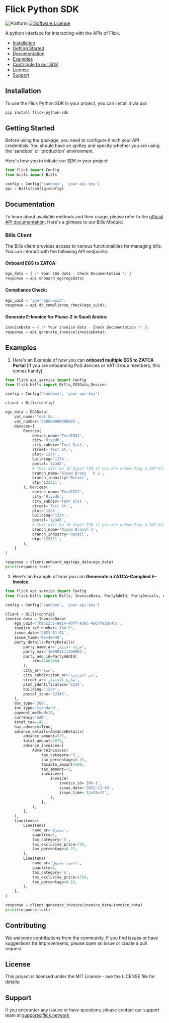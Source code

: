 # Flick Python SDK
![Platform](https://img.shields.io/badge/python-3-blue)
[![Software License](https://img.shields.io/badge/license-MIT-brightgreen.svg)](LICENSE.md)


A python interface for interacting with the APIs of Flick.

- [Installation](#installation)
- [Getting Started](#getting-started)
- [Documentation](#documentation)
- [Examples](#examples)
- [Contribute to our SDK](#contributing)
- [License](#license)
- [Support](#support)

## Installation
To use the Flick Python SDK in your project, you can install it via pip:

```bash
pip install flick-python-sdk
```

## Getting Started
Before using the package, you need to configure it with your API credentials. You should have an apiKey and specify whether you are using the 'sandbox' or 'production' environment.

Here's how you to initiate our SDK in your project:

```python
from flick import Config
from bills import Bills

config = Config('sandbox', 'your-api-key')
api = Bills(config=config)
```

## Documentation
To learn about available methods and their usage, please refer to the [official API documentation](https://docs.flick.network/).
Here's a glimpse to our Bills Module:

### Bills Client
The Bills client provides access to various functionalities for managing bills. You can interact with the following API endpoints:

#### Onboard EGS to ZATCA:

```python
egs_data = { /* Your EGS data - Check Documentation */ }
response = api.onboard_egs(egsData)
```

#### Compliance Check:

```python
egs_uuid = 'your-egs-uuid';
response = api.do_compliance_check(egs_uuid);
```

#### Generate E-Invoice for Phase-2 in Saudi Arabia:
```python
invoiceData = { /* Your invoice data - Check Documentation */ };
response = api.generate_invoice(invoiceData);
```

## Examples

1. Here's an Example of how you can **onboard multiple EGS to ZATCA Portal** [If you are onboarding PoS devices or VAT-Group members, this comes handy].

```python
from flick.api_service import Config 
from flick.bills import Bills,EGSData,Devices

config = Config('sandbox', 'your-api-key')

client = Bills(config)

egs_data = EGSData(
    vat_name='Test Co.',
    vat_number='300000000000003',
    devices=[
        Devices(
            device_name='TestEGS1',
            city='Riyadh',
            city_subdiv='Test Dist.',
            street='Test St.',
            plot='1234',
            building='1234',
            postal='12345',
            # This will be 10-digit TIN if you are onboarding a VAT-Group Member
            branch_name='Riyad Branc   h 1',
            branch_industry='Retail',
            otp='123321',
        ), Devices(
            device_name='TestEGS2',
            city='Riyadh',
            city_subdiv='Test Dist.',
            street='Test St.',
            plot='1234',
            building='1234',
            postal='12345',
            # This will be 10-digit TIN if you are onboarding a VAT-Group Member
            branch_name='Riyad Branch 1',
            branch_industry='Retail',
            otp='123321',
        ),
    ]
)

response = client.onboard_egs(egs_data=egs_data)
print(response.text)

```

2. Here's an Example of how you can **Genereate a ZATCA-Complied E-Invoice**.

```python
from flick.api_service import Config
from flick.bills import Bills, InvoiceData, PartyAddId, PartyDetails, AdvanceDetails, AdvanceInvoices, Invoice, LineItems

config = Config('sandbox', 'your-api-key')

client = Bills(config)
invoice_data = InvoiceData(
    egs_uuid='7b9cc231-0e14-4bff-938c-4603fe10c4bc',
    invoice_ref_number='INV-5',
    issue_date='2023-01-01',
    issue_time='01=40=40',
    party_details=PartyDetails(
        party_name_ar='شركة اختبار',
        party_vat='300001111100003',
        party_add_id=PartyAddId(
            crn=45463464
        ),
        city_ar='جدة',
        city_subdivision_ar='حي الشرفية',
        street_ar='شارع الاختبار',
        plot_identification='1234',
        building='1234',
        postal_zone='12345',
    ),
    doc_type='388',
    inv_type='standard',
    payment_method=10,
    currency='SAR',
    total_tax=142.,
    has_advance=True,
    advance_details=AdvanceDetails(
        advance_amount=575,
        total_amount=2875,
        advance_invoices=[
            AdvanceInvoices(
                tax_category='S',
                tax_percentage=0.15,
                taxable_amount=500,
                tax_amount=75,
                invoices=[
                    Invoice(
                        invoice_id='INV-1',
                        issue_date='2022-12-10',
                        issue_time='12=28=17',
                    ),
                ],
            ),
        ],
    ),
    lineitems=[
        LineItems(
            name_ar='متحرك',
            quantity=1,
            tax_category='S',
            tax_exclusive_price=750,
            tax_percentage=0.15,
        ),
        LineItems(
            name_ar='حاسوب محمول',
            quantity=1,
            tax_category='S',
            tax_exclusive_price=1750,
            tax_percentage=0.15,
        ),
    ],
)

response = client.generate_invoice(invoice_data=invoice_data)
print(response.text)


```

## Contributing

We welcome contributions from the community. If you find issues or have suggestions for improvements, please open an issue or create a pull request.

## License

This project is licensed under the MIT License - see the LICENSE file for details.

## Support

If you encounter any issues or have questions, please contact our support team at support@flick.network